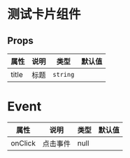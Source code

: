 # 测试卡片组件

## Props
| 属性 | 说明 | 类型 | 默认值
| --- | --- | --- | --- |
| title| 标题 | `string` | |


# Event
| 属性 | 说明 | 类型 | 默认值 |
| --- | --- | --- | --- |
| onClick | 点击事件 | null | |
